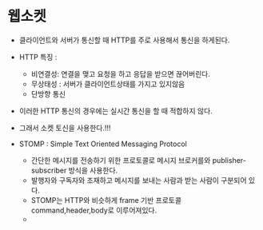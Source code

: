 # 웹소켓 

- 클라이언트와 서버가 통신할 때 HTTP를 주로 사용해서 통신을 하게된다.
- HTTP 특징 :
  - 비연결성: 연결을 맺고 요청을 하고 응답을 받으면 끊어버린다.
  -  무상태성 : 서버가 클라이언트상태를 가지고 있지않음
  - 단방향 통신

- 이러한 HTTP 통신의 경우에는 실시간 통신을 할 때 적합하지 않다. 
- 그래서 소켓 토신을 사용한다.!!!

- STOMP : Simple Text Oriented Messaging Protocol
  - 간단한 메시지를 전송하기 위한 프로토콜로 메시지 브로커를와 publisher- subscriber 방식을 사용한다.
  - 발행자와 구독자와 조재하고 메시지를 보내는 사람과 받는 사람이 구분되어 있다.
  - STOMP는 HTTP와 비슷하게 frame 기반 프로토콜 command,header,body로 이루어져있다.
  - 
